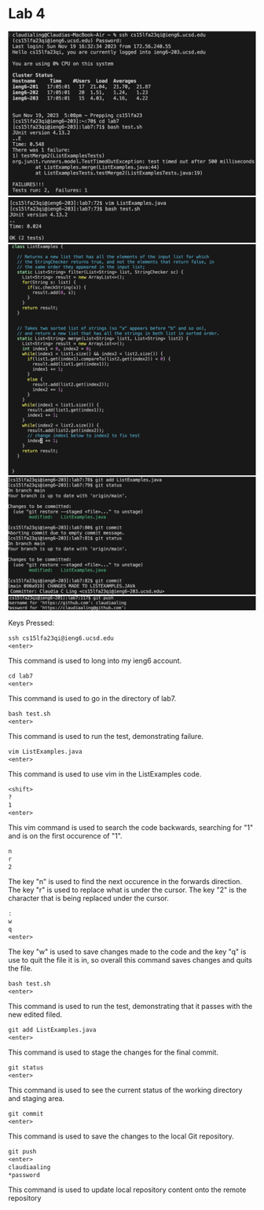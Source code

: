 # Lab 4

![Image](Lab4Pt1.png)  
![Image](vimSS.png) 
![Image](Lab4Pt2.png) 
![Image](COMMMIT&PUSH.png) 
![Image](COMMIT&PUSHPt2.png) 

Keys Pressed: 
~~~
ssh cs15lfa23qi@ieng6.ucsd.edu
<enter>
~~~
This command is used to long into my ieng6 account.

~~~
cd lab7
<enter>
~~~
This command is used to go in the directory of lab7.

~~~
bash test.sh
<enter>
~~~
This command is used to run the test, demonstrating failure.

~~~
vim ListExamples.java
<enter>
~~~
This command is used to use vim in the ListExamples code.

~~~
<shift>
?
1
<enter>
~~~
This vim command is used to search the code backwards, searching for "1" and is on the first occurence of "1".

~~~
n
r
2
~~~
The key "n" is used to find the next occurence in the forwards direction. The key "r" is used to replace what is under the cursor. The key "2" is the character that is being replaced under the cursor.

~~~
:
w
q
<enter>
~~~
The key "w" is used to save changes made to the code and the key "q" is use to quit the file it is in, so overall this command saves changes and quits the file. 

~~~
bash test.sh
<enter>
~~~
This command is used to run the test, demonstrating that it passes with the new edited filed.

~~~
git add ListExamples.java
<enter>
~~~
This command is used to stage the changes for the final commit.

~~~
git status
<enter>
~~~
This command is used to see the current status of the working directory and staging area.

~~~
git commit
<enter>
~~~
This command is used to save the changes to the local Git repository.

~~~
git push
<enter>
claudiaaling
*password
~~~
This command is used to update local repository content onto the remote repository
